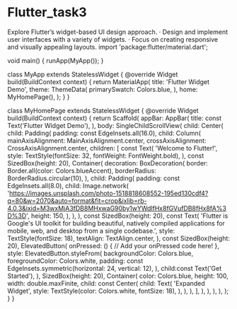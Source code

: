 # Flutter_task3
 Explore Flutter’s widget-based UI design approach.  ·         Design and implement user interfaces with a variety of widgets.  ·         Focus on creating responsive and visually appealing layouts.
import 'package:flutter/material.dart';

void main() {
  runApp(MyApp());
}

class MyApp extends StatelessWidget {
  @override
  Widget build(BuildContext context) {
    return MaterialApp(
      title: 'Flutter Widget Demo',
      theme: ThemeData(
        primarySwatch: Colors.blue,
      ),
      home: MyHomePage(),
    );
  }
}

class MyHomePage extends StatelessWidget {
  @override
  Widget build(BuildContext context) {
    return Scaffold(
      appBar: AppBar(
        title: const Text('Flutter Widget Demo'),
      ),
      body: SingleChildScrollView(
        child: Center(
          child: Padding(
            padding: const EdgeInsets.all(16.0),
            child: Column(
              mainAxisAlignment: MainAxisAlignment.center,
              crossAxisAlignment: CrossAxisAlignment.center,
              children: [
             const Text(
                  'Welcome to Flutter!',
                  style: TextStyle(fontSize: 32, fontWeight: FontWeight.bold),
                ),
              const  SizedBox(height: 20),
                Container(
                  decoration: BoxDecoration(
                    border: Border.all(color: Colors.blueAccent),
                    borderRadius: BorderRadius.circular(10),
                  ),
                  child: Padding(
                    padding: const EdgeInsets.all(8.0),
                    child: Image.network(
                      'https://images.unsplash.com/photo-1518818608552-195ed130cdf4?q=80&w=2070&auto=format&fit=crop&ixlib=rb-4.0.3&ixid=M3wxMjA3fDB8MHxwaG90by1wYWdlfHx8fGVufDB8fHx8fA%3D%3D',
                      height: 150,
                    ),
                  ),
                ),
             const   SizedBox(height: 20),
             const   Text(
                  'Flutter is Google\'s UI toolkit for building beautiful, natively compiled applications for mobile, web, and desktop from a single codebase.',
                  style: TextStyle(fontSize: 18),
                  textAlign: TextAlign.center,
                ),
             const SizedBox(height: 20),
                ElevatedButton(
                  onPressed: () {
                    // Add your onPressed code here!
                  },
                  style: ElevatedButton.styleFrom(
                    backgroundColor: Colors.blue,
                    foregroundColor: Colors.white,
                    padding: const EdgeInsets.symmetric(horizontal: 24, vertical: 12),
                  ),
                  child:const  Text('Get Started'),
                ),
                SizedBox(height: 20),
                Container(
                  color: Colors.blue,
                  height: 100,
                  width: double.maxFinite,
                  child: const Center(
                    child: Text(
                      'Expanded Widget',
                      style: TextStyle(color: Colors.white, fontSize: 18),
                    ),
                  ),
                ),
              ],
            ),
          ),
        ),
      ),
    );
  }
}
